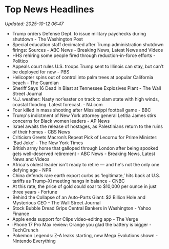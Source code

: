 # Top News Headlines

_Updated: 2025-10-12 06:47_

- Trump orders Defense Dept. to issue military paychecks during shutdown - The Washington Post
- Special education staff decimated after Trump administration shutdown firings: Sources - ABC News - Breaking News, Latest News and Videos
- HHS rehiring some people fired through reduction-in-force efforts - Politico
- Appeals court rules U.S. troops Trump sent to Illinois can stay, but can’t be deployed for now - PBS
- Helicopter spins out of control into palm trees at popular California beach - The Guardian
- Sheriff Says 16 Dead in Blast at Tennessee Explosives Plant - The Wall Street Journal
- N.J. weather: Nasty nor’easter on track to slam state with high winds, coastal flooding. Latest forecast. - NJ.com
- Four killed in mass shooting after Mississippi football game - BBC
- Trump's indictment of New York attorney general Letitia James stirs concerns for Black women leaders - AP News
- Israel awaits the release of hostages, as Palestinians return to the ruins of their homes - CBS News
- Criticism Greets Macron’s Repeat Pick of Lecornu for Prime Minister: ‘Bad Joke’ - The New York Times
- British army horse that galloped through London after being spooked gets well-deserved retirement - ABC News - Breaking News, Latest News and Videos
- Africa's oldest leader isn't ready to retire — and he's not the only one defying age - NPR
- China defends rare earth export curbs as ‘legitimate,’ hits back at U.S. tariffs as Trump-Xi meeting hangs in balance - CNBC
- At this rate, the price of gold could soar to $10,000 per ounce in just three years - Fortune
- Behind the Collapse of an Auto-Parts Giant: $2 Billion Hole and Mysterious CEO - The Wall Street Journal
- Stock Bubble Dread Grips Central Bankers in Washington - Yahoo Finance
- Apple ends support for Clips video-editing app - The Verge
- iPhone 17 Pro Max review: Orange you glad the battery is bigger - TechCrunch
- Pokemon Legends: Z-A leaks starting, new Mega Evolutions shown - Nintendo Everything